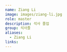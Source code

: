 ```yaml
---
name: Ziang Li
image: images/ziang-li.jpg
role: master
description: 석사 졸업
group: 석사졸
aliases:
  - Ziang Li
links:
---
```

